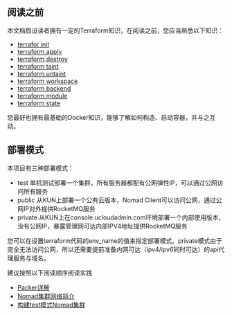 ## 阅读之前
本文档假设读者拥有一定的Terraform知识，在阅读之前，您应当熟悉以下知识：
* [terrafor init](https://www.terraform.io/docs/commands/init.html)
* [terraform apply](https://www.terraform.io/docs/commands/apply.html)
* [terraform destroy](https://www.terraform.io/docs/commands/destroy.html)
* [terraform taint](https://www.terraform.io/docs/commands/taint.html)
* [terraform untaint](https://www.terraform.io/docs/commands/untaint.html)
* [terraform workspace](https://www.terraform.io/docs/commands/workspace/index.html)
* [terraform backend](https://www.terraform.io/docs/backends/index.html)
* [terraform module](https://www.terraform.io/docs/modules/index.html)
* [terraform state](https://www.terraform.io/docs/state/index.html)

您最好也拥有最基础的Docker知识，能够了解如何构造、启动容器，并与之互动。

## 部署模式

本项目有三种部署模式：
* test 单机测试部署一个集群，所有服务器都配有公网弹性IP，可以通过公网访问所有服务
* public 从KUN上部署一个公有云版本，Nomad Client可以访问公网，通过公网IP对外提供RocketMQ服务
* private 从KUN上在console.ucloudadmin.com环境部署一个内部使用版本，没有公网IP，暴露管理网可达内部IPV4地址提供RocketMQ服务

您可以在设置terraform代码的env_name的值来指定部署模式。private模式由于完全无法访问公网，所以还需要提前准备内网可达（ipv4/ipv6同时可达）的api代理服务与域名。

建议按照以下阅读顺序阅读实践

* [Packer详解](/packer-scripts/readme.MD)
* [Nomad集群网络简介](nomad.MD)
* [构建test模式Nomad集群](provision_test.MD)
